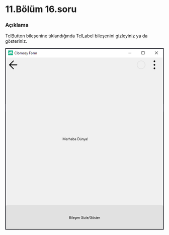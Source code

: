 # 11.Bölüm 16.soru

### Açıklama

TclButton bileşenine tıklandığında TclLabel bileşenini gizleyiniz ya da gösteriniz.

![Bolum 11-Soru 16](Bolum11_16.png)